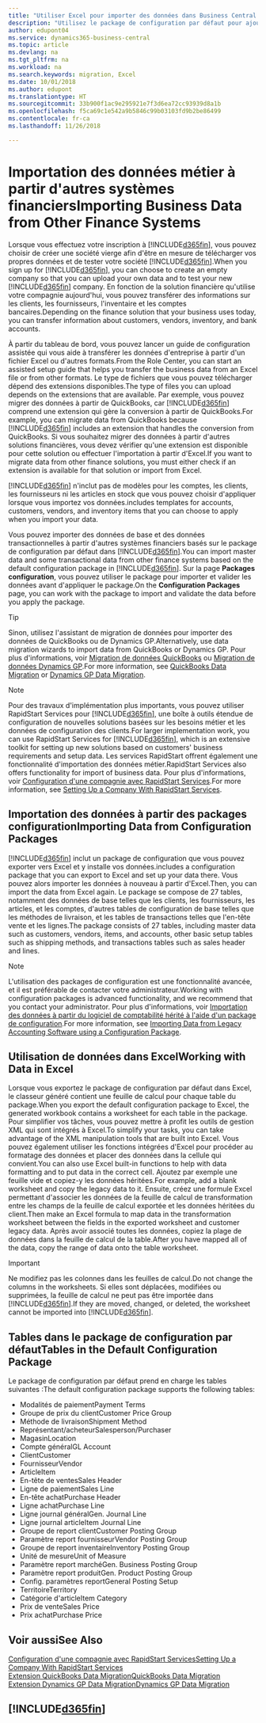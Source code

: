 ```yaml
---
title: "Utiliser Excel pour importer des données dans Business Central| Microsoft Docs"
description: "Utilisez le package de configuration par défaut pour ajouter des données client dans Excel et les importer ensuite dans Business Central."
author: edupont04
ms.service: dynamics365-business-central
ms.topic: article
ms.devlang: na
ms.tgt_pltfrm: na
ms.workload: na
ms.search.keywords: migration, Excel
ms.date: 10/01/2018
ms.author: edupont
ms.translationtype: HT
ms.sourcegitcommit: 33b900f1ac9e295921e7f3d6ea72cc93939d8a1b
ms.openlocfilehash: f5ca69c1e542a9b5846c99b03103fd9b2be86499
ms.contentlocale: fr-ca
ms.lasthandoff: 11/26/2018

---
```

# <a name="importing-business-data-from-other-finance-systems"></a><span data-ttu-id="9ba84-103">Importation des données métier à partir d'autres systèmes financiers</span><span class="sxs-lookup"><span data-stu-id="9ba84-103">Importing Business Data from Other Finance Systems</span></span>
<span data-ttu-id="9ba84-104">Lorsque vous effectuez votre inscription à [!INCLUDE[d365fin](includes/d365fin_md.md)], vous pouvez choisir de créer une société vierge afin d'être en mesure de télécharger vos propres données et de tester votre société [!INCLUDE[d365fin](includes/d365fin_md.md)].</span><span class="sxs-lookup"><span data-stu-id="9ba84-104">When you sign up for [!INCLUDE[d365fin](includes/d365fin_md.md)], you can choose to create an empty company so that you can upload your own data and to test your new [!INCLUDE[d365fin](includes/d365fin_md.md)] company.</span></span> <span data-ttu-id="9ba84-105">En fonction de la solution financière qu'utilise votre compagnie aujourd'hui, vous pouvez transférer des informations sur les clients, les fournisseurs, l'inventaire et les comptes bancaires.</span><span class="sxs-lookup"><span data-stu-id="9ba84-105">Depending on the finance solution that your business uses today, you can transfer information about customers, vendors, inventory, and bank accounts.</span></span>  

<span data-ttu-id="9ba84-106">À partir du tableau de bord, vous pouvez lancer un guide de configuration assistée qui vous aide à transférer les données d'entreprise à partir d'un fichier Excel ou d'autres formats.</span><span class="sxs-lookup"><span data-stu-id="9ba84-106">From the Role Center, you can start an assisted setup guide that helps you transfer the business data from an Excel file or from other formats.</span></span> <span data-ttu-id="9ba84-107">Le type de fichiers que vous pouvez télécharger dépend des extensions disponibles.</span><span class="sxs-lookup"><span data-stu-id="9ba84-107">The type of files you can upload depends on the extensions that are available.</span></span> <span data-ttu-id="9ba84-108">Par exemple, vous pouvez migrer des données à partir de QuickBooks, car [!INCLUDE[d365fin](includes/d365fin_md.md)] comprend une extension qui gère la conversion à partir de QuickBooks.</span><span class="sxs-lookup"><span data-stu-id="9ba84-108">For example, you can migrate data from QuickBooks because [!INCLUDE[d365fin](includes/d365fin_md.md)] includes an extension that handles the conversion from QuickBooks.</span></span> <span data-ttu-id="9ba84-109">Si vous souhaitez migrer des données à partir d'autres solutions financières, vous devez vérifier qu'une extension est disponible pour cette solution ou effectuer l'importation à partir d'Excel.</span><span class="sxs-lookup"><span data-stu-id="9ba84-109">If you want to migrate data from other finance solutions, you must either check if an extension is available for that solution or import from Excel.</span></span>  

[!INCLUDE[d365fin](includes/d365fin_md.md)] <span data-ttu-id="9ba84-110">n'inclut pas de modèles pour les comptes, les clients, les fournisseurs ni les articles en stock que vous pouvez choisir d'appliquer lorsque vous importez vos données.</span><span class="sxs-lookup"><span data-stu-id="9ba84-110">includes templates for accounts, customers, vendors, and inventory items that you can choose to apply when you import your data.</span></span>

<span data-ttu-id="9ba84-111">Vous pouvez importer des données de base et des données transactionnelles à partir d'autres systèmes financiers basés sur le package de configuration par défaut dans [!INCLUDE[d365fin](includes/d365fin_md.md)].</span><span class="sxs-lookup"><span data-stu-id="9ba84-111">You can import master data and some transactional data from other finance systems based on the default configuration package in [!INCLUDE[d365fin](includes/d365fin_md.md)].</span></span> <span data-ttu-id="9ba84-112">Sur la page **Packages configuration**, vous pouvez utiliser le package pour importer et valider les données avant d'appliquer le package.</span><span class="sxs-lookup"><span data-stu-id="9ba84-112">On the **Configuration Packages** page, you can work with the package to import and validate the data before you apply the package.</span></span>  

> [!TIP]  
> <span data-ttu-id="9ba84-113">Sinon, utilisez l'assistant de migration de données pour importer des données de QuickBooks ou de Dynamics GP.</span><span class="sxs-lookup"><span data-stu-id="9ba84-113">Alternatively, use data migration wizards to import data from QuickBooks or Dynamics GP.</span></span> <span data-ttu-id="9ba84-114">Pour plus d'informations, voir [Migration de données QuickBooks](ui-extensions-quickbooks-data-migration.md) ou [Migration de données Dynamics GP](ui-extensions-dynamicsgp-data-migration.md).</span><span class="sxs-lookup"><span data-stu-id="9ba84-114">For more information, see [QuickBooks Data Migration](ui-extensions-quickbooks-data-migration.md) or [Dynamics GP Data Migration](ui-extensions-dynamicsgp-data-migration.md).</span></span>

> [!NOTE]  
> <span data-ttu-id="9ba84-115">Pour des travaux d'implémentation plus importants, vous pouvez utiliser RapidStart Services pour [!INCLUDE[d365fin](includes/d365fin_md.md)], une boîte à outils étendue de configuration de nouvelles solutions basées sur les besoins métier et les données de configuration des clients.</span><span class="sxs-lookup"><span data-stu-id="9ba84-115">For larger implementation work, you can use RapidStart Services for [!INCLUDE[d365fin](includes/d365fin_md.md)], which is an extensive toolkit for setting up new solutions based on customers' business requirements and setup data.</span></span> <span data-ttu-id="9ba84-116">Les services RapidStart offrent également une fonctionnalité d'importation des données métier.</span><span class="sxs-lookup"><span data-stu-id="9ba84-116">RapidStart Services also offers functionality for import of business data.</span></span> <span data-ttu-id="9ba84-117">Pour plus d'informations, voir [Configuration d'une compagnie avec RapidStart Services](admin-set-up-a-company-with-rapidstart.md).</span><span class="sxs-lookup"><span data-stu-id="9ba84-117">For more information, see [Setting Up a Company With RapidStart Services](admin-set-up-a-company-with-rapidstart.md).</span></span>

## <a name="importing-data-from-configuration-packages"></a><span data-ttu-id="9ba84-118">Importation des données à partir des packages configuration</span><span class="sxs-lookup"><span data-stu-id="9ba84-118">Importing Data from Configuration Packages</span></span>
[!INCLUDE[d365fin](includes/d365fin_md.md)] <span data-ttu-id="9ba84-119">inclut un package de configuration que vous pouvez exporter vers Excel et y installe vos données.</span><span class="sxs-lookup"><span data-stu-id="9ba84-119">includes a configuration package that you can export to Excel and set up your data there.</span></span> <span data-ttu-id="9ba84-120">Vous pouvez alors importer les données à nouveau à partir d'Excel.</span><span class="sxs-lookup"><span data-stu-id="9ba84-120">Then, you can import the data from Excel again.</span></span> <span data-ttu-id="9ba84-121">Le package se compose de 27 tables, notamment des données de base telles que les clients, les fournisseurs, les articles, et les comptes, d'autres tables de configuration de base telles que les méthodes de livraison, et les tables de transactions telles que l'en-tête vente et les lignes.</span><span class="sxs-lookup"><span data-stu-id="9ba84-121">The package consists of 27 tables, including master data such as customers, vendors, items, and accounts, other basic setup tables such as shipping methods, and transactions tables such as sales header and lines.</span></span>  

> [!NOTE]  
>   <span data-ttu-id="9ba84-122">L'utilisation des packages de configuration est une fonctionnalité avancée, et il est préférable de contacter votre administrateur.</span><span class="sxs-lookup"><span data-stu-id="9ba84-122">Working with configuration packages is advanced functionality, and we recommend that you contact your administrator.</span></span> <span data-ttu-id="9ba84-123">Pour plus d'informations, voir [Importation des données à partir du logiciel de comptabilité hérité à l'aide d'un package de configuration](across-import-data-configuration-packages.md).</span><span class="sxs-lookup"><span data-stu-id="9ba84-123">For more information, see [Importing Data from Legacy Accounting Software using a Configuration Package](across-import-data-configuration-packages.md).</span></span>

## <a name="working-with-data-in-excel"></a><span data-ttu-id="9ba84-124">Utilisation de données dans Excel</span><span class="sxs-lookup"><span data-stu-id="9ba84-124">Working with Data in Excel</span></span>
<span data-ttu-id="9ba84-125">Lorsque vous exportez le package de configuration par défaut dans Excel, le classeur généré contient une feuille de calcul pour chaque table du package.</span><span class="sxs-lookup"><span data-stu-id="9ba84-125">When you export the default configuration package to Excel, the generated workbook contains a worksheet for each table in the package.</span></span> <span data-ttu-id="9ba84-126">Pour simplifier vos tâches, vous pouvez mettre à profit les outils de gestion XML qui sont intégrés à Excel.</span><span class="sxs-lookup"><span data-stu-id="9ba84-126">To simplify your tasks, you can take advantage of the XML manipulation tools that are built into Excel.</span></span> <span data-ttu-id="9ba84-127">Vous pouvez également utiliser les fonctions intégrées d'Excel pour procéder au formatage des données et placer des données dans la cellule qui convient.</span><span class="sxs-lookup"><span data-stu-id="9ba84-127">You can also use Excel built-in functions to help with data formatting and to put data in the correct cell.</span></span> <span data-ttu-id="9ba84-128">Ajoutez par exemple une feuille vide et copiez-y les données héritées.</span><span class="sxs-lookup"><span data-stu-id="9ba84-128">For example, add a blank worksheet and copy the legacy data to it.</span></span> <span data-ttu-id="9ba84-129">Ensuite, créez une formule Excel permettant d'associer les données de la feuille de calcul de transformation entre les champs de la feuille de calcul exportée et les données héritées du client.</span><span class="sxs-lookup"><span data-stu-id="9ba84-129">Then make an Excel formula to map data in the transformation worksheet between the fields in the exported worksheet and customer legacy data.</span></span> <span data-ttu-id="9ba84-130">Après avoir associé toutes les données, copiez la plage de données dans la feuille de calcul de la table.</span><span class="sxs-lookup"><span data-stu-id="9ba84-130">After you have mapped all of the data, copy the range of data onto the table worksheet.</span></span>  

> [!IMPORTANT]  
>  <span data-ttu-id="9ba84-131">Ne modifiez pas les colonnes dans les feuilles de calcul.</span><span class="sxs-lookup"><span data-stu-id="9ba84-131">Do not change the columns in the worksheets.</span></span> <span data-ttu-id="9ba84-132">Si elles sont déplacées, modifiées ou supprimées, la feuille de calcul ne peut pas être importée dans [!INCLUDE[d365fin](includes/d365fin_md.md)].</span><span class="sxs-lookup"><span data-stu-id="9ba84-132">If they are moved, changed, or deleted, the worksheet cannot be imported into [!INCLUDE[d365fin](includes/d365fin_md.md)].</span></span>

## <a name="tables-in-the-default-configuration-package"></a><span data-ttu-id="9ba84-133">Tables dans le package de configuration par défaut</span><span class="sxs-lookup"><span data-stu-id="9ba84-133">Tables in the Default Configuration Package</span></span>
<span data-ttu-id="9ba84-134">Le package de configuration par défaut prend en charge les tables suivantes :</span><span class="sxs-lookup"><span data-stu-id="9ba84-134">The default configuration package supports the following tables:</span></span>

-   <span data-ttu-id="9ba84-135">Modalités de paiement</span><span class="sxs-lookup"><span data-stu-id="9ba84-135">Payment Terms</span></span>
-   <span data-ttu-id="9ba84-136">Groupe de prix du client</span><span class="sxs-lookup"><span data-stu-id="9ba84-136">Customer Price Group</span></span>
-   <span data-ttu-id="9ba84-137">Méthode de livraison</span><span class="sxs-lookup"><span data-stu-id="9ba84-137">Shipment Method</span></span>
-   <span data-ttu-id="9ba84-138">Représentant/acheteur</span><span class="sxs-lookup"><span data-stu-id="9ba84-138">Salesperson/Purchaser</span></span>
-   <span data-ttu-id="9ba84-139">Magasin</span><span class="sxs-lookup"><span data-stu-id="9ba84-139">Location</span></span>
-   <span data-ttu-id="9ba84-140">Compte général</span><span class="sxs-lookup"><span data-stu-id="9ba84-140">GL Account</span></span>
-   <span data-ttu-id="9ba84-141">Client</span><span class="sxs-lookup"><span data-stu-id="9ba84-141">Customer</span></span>
-   <span data-ttu-id="9ba84-142">Fournisseur</span><span class="sxs-lookup"><span data-stu-id="9ba84-142">Vendor</span></span>
-   <span data-ttu-id="9ba84-143">Article</span><span class="sxs-lookup"><span data-stu-id="9ba84-143">Item</span></span>
-   <span data-ttu-id="9ba84-144">En-tête de ventes</span><span class="sxs-lookup"><span data-stu-id="9ba84-144">Sales Header</span></span>
-   <span data-ttu-id="9ba84-145">Ligne de paiement</span><span class="sxs-lookup"><span data-stu-id="9ba84-145">Sales Line</span></span>
-   <span data-ttu-id="9ba84-146">En-tête achat</span><span class="sxs-lookup"><span data-stu-id="9ba84-146">Purchase Header</span></span>
-   <span data-ttu-id="9ba84-147">Ligne achat</span><span class="sxs-lookup"><span data-stu-id="9ba84-147">Purchase Line</span></span>
-   <span data-ttu-id="9ba84-148">Ligne journal général</span><span class="sxs-lookup"><span data-stu-id="9ba84-148">Gen. Journal Line</span></span>
-   <span data-ttu-id="9ba84-149">Ligne journal article</span><span class="sxs-lookup"><span data-stu-id="9ba84-149">Item Journal Line</span></span>
-   <span data-ttu-id="9ba84-150">Groupe de report client</span><span class="sxs-lookup"><span data-stu-id="9ba84-150">Customer Posting Group</span></span>
-   <span data-ttu-id="9ba84-151">Paramètre report fournisseur</span><span class="sxs-lookup"><span data-stu-id="9ba84-151">Vendor Posting Group</span></span>
-   <span data-ttu-id="9ba84-152">Groupe de report inventaire</span><span class="sxs-lookup"><span data-stu-id="9ba84-152">Inventory Posting Group</span></span>
-   <span data-ttu-id="9ba84-153">Unité de mesure</span><span class="sxs-lookup"><span data-stu-id="9ba84-153">Unit of Measure</span></span>
-   <span data-ttu-id="9ba84-154">Paramètre report marché</span><span class="sxs-lookup"><span data-stu-id="9ba84-154">Gen. Business Posting Group</span></span>
-   <span data-ttu-id="9ba84-155">Paramètre report produit</span><span class="sxs-lookup"><span data-stu-id="9ba84-155">Gen. Product Posting Group</span></span>
-   <span data-ttu-id="9ba84-156">Config. paramètres report</span><span class="sxs-lookup"><span data-stu-id="9ba84-156">General Posting Setup</span></span>
-   <span data-ttu-id="9ba84-157">Territoire</span><span class="sxs-lookup"><span data-stu-id="9ba84-157">Territory</span></span>
-   <span data-ttu-id="9ba84-158">Catégorie d'article</span><span class="sxs-lookup"><span data-stu-id="9ba84-158">Item Category</span></span>
-   <span data-ttu-id="9ba84-159">Prix de vente</span><span class="sxs-lookup"><span data-stu-id="9ba84-159">Sales Price</span></span>
-   <span data-ttu-id="9ba84-160">Prix achat</span><span class="sxs-lookup"><span data-stu-id="9ba84-160">Purchase Price</span></span>

## <a name="see-also"></a><span data-ttu-id="9ba84-161">Voir aussi</span><span class="sxs-lookup"><span data-stu-id="9ba84-161">See Also</span></span>
[<span data-ttu-id="9ba84-162">Configuration d'une compagnie avec RapidStart Services</span><span class="sxs-lookup"><span data-stu-id="9ba84-162">Setting Up a Company With RapidStart Services</span></span>](admin-set-up-a-company-with-rapidstart.md)  
[<span data-ttu-id="9ba84-163">Extension QuickBooks Data Migration</span><span class="sxs-lookup"><span data-stu-id="9ba84-163">QuickBooks Data Migration</span></span>](ui-extensions-quickbooks-data-migration.md)  
[<span data-ttu-id="9ba84-164">Extension Dynamics GP Data Migration</span><span class="sxs-lookup"><span data-stu-id="9ba84-164">Dynamics GP Data Migration</span></span>](ui-extensions-dynamicsgp-data-migration.md)  

## [!INCLUDE[d365fin](includes/free_trial_md.md)]  
 

